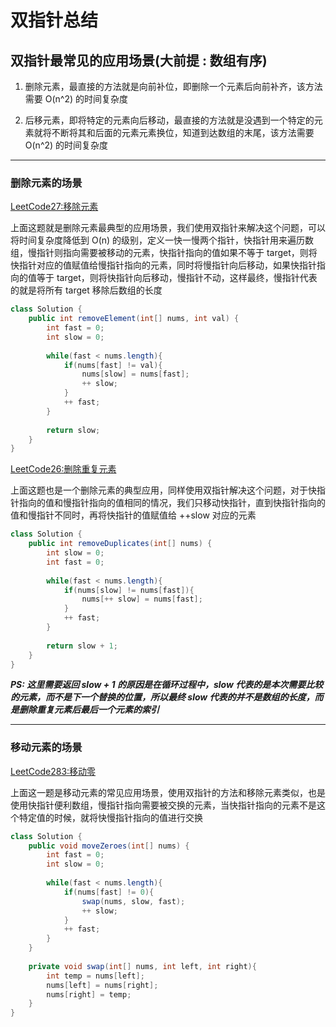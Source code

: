 # 双指针总结

## 双指针最常见的应用场景(大前提 : 数组有序)

1. 删除元素，最直接的方法就是向前补位，即删除一个元素后向前补齐，该方法需要 O(n^2) 的时间复杂度

2. 后移元素，即将特定的元素向后移动，最直接的方法就是没遇到一个特定的元素就将不断将其和后面的元素元素换位，知道到达数组的末尾，该方法需要 O(n^2) 的时间复杂度

---

### 删除元素的场景

[LeetCode27:移除元素](https://leetcode.com/problems/remove-element/)

上面这题就是删除元素最典型的应用场景，我们使用双指针来解决这个问题，可以将时间复杂度降低到 O(n) 的级别，定义一快一慢两个指针，快指针用来遍历数组，慢指针则指向需要被移动的元素，快指针指向的值如果不等于 target，则将快指针对应的值赋值给慢指针指向的元素，同时将慢指针向后移动，如果快指针指向的值等于 target，则将快指针向后移动，慢指针不动，这样最终，慢指针代表的就是将所有 target 移除后数组的长度

```java
class Solution {
    public int removeElement(int[] nums, int val) {
        int fast = 0;
        int slow = 0;
        
        while(fast < nums.length){
            if(nums[fast] != val){
                nums[slow] = nums[fast];
                ++ slow;
            }
            ++ fast;    
        }
        
        return slow;
    }
}
```

[LeetCode26:删除重复元素](https://leetcode.com/problems/remove-element/)

上面这题也是一个删除元素的典型应用，同样使用双指针解决这个问题，对于快指针指向的值和慢指针指向的值相同的情况，我们只移动快指针，直到快指针指向的值和慢指针不同时，再将快指针的值赋值给 ++slow 对应的元素

```java
class Solution {
    public int removeDuplicates(int[] nums) {
        int slow = 0;
        int fast = 0;
        
        while(fast < nums.length){
            if(nums[slow] != nums[fast]){
                nums[++ slow] = nums[fast];
            }
            ++ fast;
        }
        
        return slow + 1;
    }
}
```

***PS: 这里需要返回 slow + 1 的原因是在循环过程中，slow 代表的是本次需要比较的元素，而不是下一个替换的位置，所以最终 slow 代表的并不是数组的长度，而是删除重复元素后最后一个元素的索引***

---

### 移动元素的场景

[LeetCode283:移动零](https://leetcode.com/problems/move-zeroes/)

上面这一题是移动元素的常见应用场景，使用双指针的方法和移除元素类似，也是使用快指针便利数组，慢指针指向需要被交换的元素，当快指针指向的元素不是这个特定值的时候，就将快慢指针指向的值进行交换

```java
class Solution {
    public void moveZeroes(int[] nums) {
        int fast = 0;
        int slow = 0;
        
        while(fast < nums.length){
            if(nums[fast] != 0){
                swap(nums, slow, fast);
                ++ slow;
            }
            ++ fast;
        }
    }
    
    private void swap(int[] nums, int left, int right){
        int temp = nums[left];
        nums[left] = nums[right];
        nums[right] = temp;
    }
}
```
